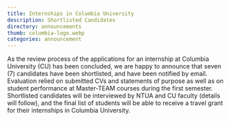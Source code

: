 ```yaml
---
title: Internships in Columbia University
description: Shortlisted Candidates
directory: announcements
thumb: columbia-logo.webp
categories: announcement
---
```


As the review process of the applications for an internship at Columbia University (CU) has been concluded, we are happy to announce that seven (7) candidates have been shortlisted, and have been notified by email. Evaluation relied on submitted CVs and statements of purpose as well as on student performance at Master-TEAM courses during the first semester. Shortlisted candidates will be interviewed by NTUA and CU faculty (details will follow), and the final list of students will be able to receive a travel grant for their internships in Columbia University.
